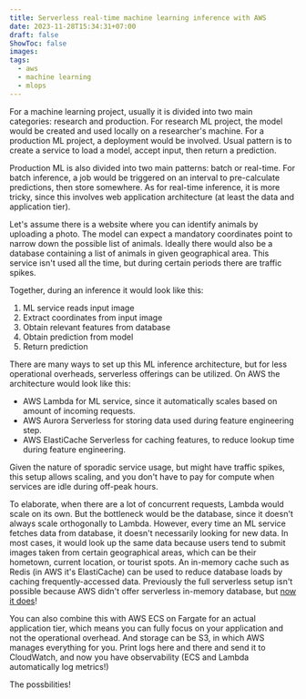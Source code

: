 ```yaml
---
title: Serverless real-time machine learning inference with AWS
date: 2023-11-28T15:34:31+07:00
draft: false
ShowToc: false
images:
tags:
  - aws
  - machine learning
  - mlops
---
```


For a machine learning project, usually it is divided into two main categories: research and production. For research ML project, the model would be created and used locally on a researcher's machine. For a production ML project, a deployment would be involved. Usual pattern is to create a service to load a model, accept input, then return a prediction.

Production ML is also divided into two main patterns: batch or real-time. For batch inference, a job would be triggered on an interval to pre-calculate predictions, then store somewhere. As for real-time inference, it is more tricky, since this involves web application architecture (at least the data and application tier).

Let's assume there is a website where you can identify animals by uploading a photo. The model can expect a mandatory coordinates point to narrow down the possible list of animals. Ideally there would also be a database containing a list of animals in given geographical area. This service isn't used all the time, but during certain periods there are traffic spikes.

Together, during an inference it would look like this:

1. ML service reads input image
2. Extract coordinates from input image
3. Obtain relevant features from database
4. Obtain prediction from model
5. Return prediction

There are many ways to set up this ML inference architecture, but for less operational overheads, serverless offerings can be utilized. On AWS the architecture would look like this:

- AWS Lambda for ML service, since it automatically scales based on amount of incoming requests.
- AWS Aurora Serverless for storing data used during feature engineering step.
- AWS ElastiCache Serverless for caching features, to reduce lookup time during feature engineering.

Given the nature of sporadic service usage, but might have traffic spikes, this setup allows scaling, and you don't have to pay for compute when services are idle during off-peak hours.

To elaborate, when there are a lot of concurrent requests, Lambda would scale on its own. But the bottleneck would be the database, since it doesn't always scale orthogonally to Lambda. However, every time an ML service fetches data from database, it doesn't necessarily looking for new data. In most cases, it would look up the same data because users tend to submit images taken from certain geographical areas, which can be their hometown, current location, or tourist spots. An in-memory cache such as Redis (in AWS it's ElastiCache) can be used to reduce database loads by caching frequently-accessed data. Previously the full serverless setup isn't possible because AWS didn't offer serverless in-memory database, but [now it does](https://aws.amazon.com/blogs/aws/amazon-elasticache-serverless-for-redis-and-memcached-now-generally-available/)!

You can also combine this with AWS ECS on Fargate for an actual application tier, which means you can fully focus on your application and not the operational overhead. And storage can be S3, in which AWS manages everything for you. Print logs here and there and send it to CloudWatch, and now you have observability (ECS and Lambda automatically log metrics!)

The possbilities!
